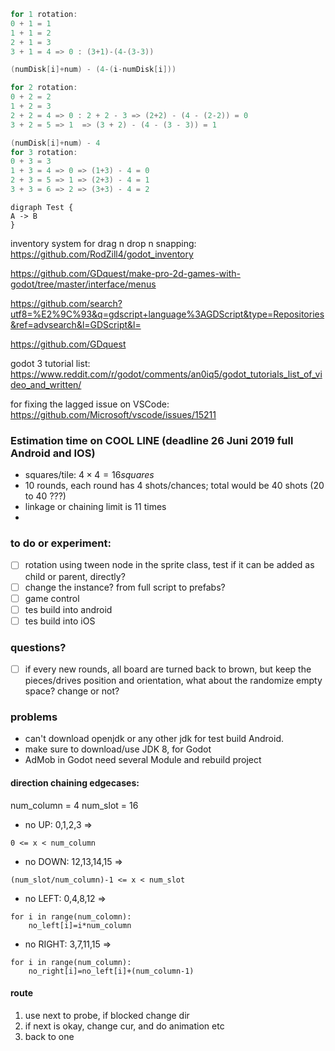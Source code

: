 ```c++
for 1 rotation:
0 + 1 = 1
1 + 1 = 2
2 + 1 = 3
3 + 1 = 4 => 0 : (3+1)-(4-(3-3))

(numDisk[i]+num) - (4-(i-numDisk[i]))

for 2 rotation:
0 + 2 = 2
1 + 2 = 3
2 + 2 = 4 => 0 : 2 + 2 - 3 => (2+2) - (4 - (2-2)) = 0
3 + 2 = 5 => 1 	=> (3 + 2) - (4 - (3 - 3)) = 1

(numDisk[i]+num) - 4
for 3 rotation:
0 + 3 = 3
1 + 3 = 4 => 0 => (1+3) - 4 = 0
2 + 3 = 5 => 1 => (2+3) - 4 = 1
3 + 3 = 6 => 2 => (3+3) - 4 = 2
```
```plantuml
digraph Test {
A -> B
}
```

inventory system for drag n drop n snapping:
https://github.com/RodZill4/godot_inventory

https://github.com/GDquest/make-pro-2d-games-with-godot/tree/master/interface/menus

https://github.com/search?utf8=%E2%9C%93&q=gdscript+language%3AGDScript&type=Repositories&ref=advsearch&l=GDScript&l=

https://github.com/GDquest

godot 3 tutorial list:
https://www.reddit.com/r/godot/comments/an0iq5/godot_tutorials_list_of_video_and_written/

for fixing the lagged issue on VSCode:
https://github.com/Microsoft/vscode/issues/15211


### Estimation time on COOL LINE <MAX11> (deadline 26 Juni 2019 full Android and IOS) 
- squares/tile: $4 \times 4 = 16 squares$
- 10 rounds, each round has 4 shots/chances; total would be 40 shots (20 to 40 ???)
- linkage or chaining limit is 11 times
- 

### to do or experiment:
- [ ] rotation using tween node in the sprite class, test if it can be added as child or parent, directly?
- [ ] change the instance? from full script to prefabs?
- [ ] game control
- [ ] tes build into android
- [ ] tes build into iOS

### questions?
- [ ] if every new rounds, all board are turned back to brown, but keep the pieces/drives position and orientation, what about the randomize empty space? change or not?

### problems
- can't download openjdk or any other jdk for test build Android.
- make sure to download/use JDK 8, for Godot
- AdMob in Godot need several Module and rebuild project

#### direction chaining edgecases:
num_column = 4
num_slot = 16
- no UP: 0,1,2,3 => 
```
0 <= x < num_column
```
- no DOWN: 12,13,14,15 => 
```
(num_slot/num_column)-1 <= x < num_slot
```
- no LEFT: 0,4,8,12 =>
```
for i in range(num_colomn):
    no_left[i]=i*num_column
```
- no RIGHT: 3,7,11,15 =>
```
for i in range(num_column):
    no_right[i]=no_left[i]+(num_column-1)
```

#### route
1. use next to probe, if blocked change dir
2. if next is okay, change cur, and do animation etc
3. back to one

        

